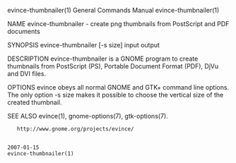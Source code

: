 evince-thumbnailer(1)                                                                      General Commands Manual                                                                      evince-thumbnailer(1)

NAME
       evince-thumbnailer - create png thumbnails from PostScript and PDF documents

SYNOPSIS
       evince-thumbnailer [-s size] input output

DESCRIPTION
       evince-thumbnailer is a GNOME program to create thumbnails from PostScript (PS), Portable Document Format (PDF), DjVu and DVI files.

OPTIONS
       evince obeys all normal GNOME and GTK+ command line options. The only option -s size makes it possible to choose the vertical size of the created thumbnail.

SEE ALSO
       evince(1), gnome-options(7), gtk-options(7).

       http://www.gnome.org/projects/evince/

                                                                                                  2007-01-15                                                                            evince-thumbnailer(1)
